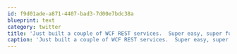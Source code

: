 ```yaml
---
id: f9d01ade-a871-4407-bad3-7d00e7bdc38a
blueprint: text
category: twitter
title: 'Just built a couple of WCF REST services.  Super easy, super fun.'
caption: 'Just built a couple of WCF REST services.  Super easy, super fun.'
---
```

